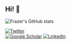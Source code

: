 ## Hi! 👋
<? Check out my personal website [seankavanagh.com](https://seankavanagh.com) if you want to know more about me and my research! ?>

![Frazer's GitHub stats](https://github-readme-stats.vercel.app/api?username=fforrester&show_icons=true&theme=transparent)

[![Twitter](https://img.shields.io/badge/Twitter-%231DA1F2.svg?style=for-the-badge&logo=Twitter&logoColor=white)](https://twitter.com/fforrester)   
[![Google Scholar](https://img.shields.io/badge/Google%20Scholar-4285F4?style=for-the-badge&logo=google-scholar&logoColor=white)](https://scholar.google.com/citations?user=MqDJwsEAAAAJ)
[![LinkedIn](https://img.shields.io/badge/LinkedIn-0077B5?style=for-the-badge&logo=linkedin&logoColor=white)](https://www.linkedin.com/in/frazerforrester/)

